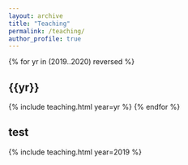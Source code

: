 ```yaml
---
layout: archive
title: "Teaching"
permalink: /teaching/
author_profile: true
---
```


{% for yr in (2019..2020) reversed %}
## {{yr}}
{% include teaching.html year=yr %}
{% endfor %}



## test
{% include teaching.html year=2019 %}
